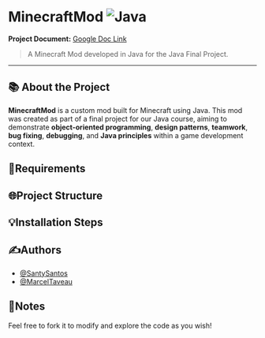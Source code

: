 # MinecraftMod ![Java](https://img.shields.io/badge/Language-Java-red?logo=java&logoColor=white)

**Project Document:** [Google Doc Link](https://docs.google.com/document/d/1EFNs3szehrvj0eT7-y4afhu91Br_vpwuPW4TIQy5bZs/edit?tab=t.0)
> A Minecraft Mod developed in Java for the Java Final Project.

---

## 📚 About the Project

**MinecraftMod** is a custom mod built for Minecraft using Java. This mod was created as part of a final project for our Java course, aiming to demonstrate **object-oriented programming**, **design patterns**, **teamwork**, **bug fixing**, **debugging**, and **Java principles** within a game development context.

## 📌Requirements
## 🌐Project Structure
## 💡Installation Steps
## ✍️Authors
- [@SantySantos](https://www.github.com/SantySantos)
- [@MarcelTaveau](https://www.github.com/MarcelTaveau)
## 📌Notes
Feel free to fork it to modify and explore the code as you wish!

